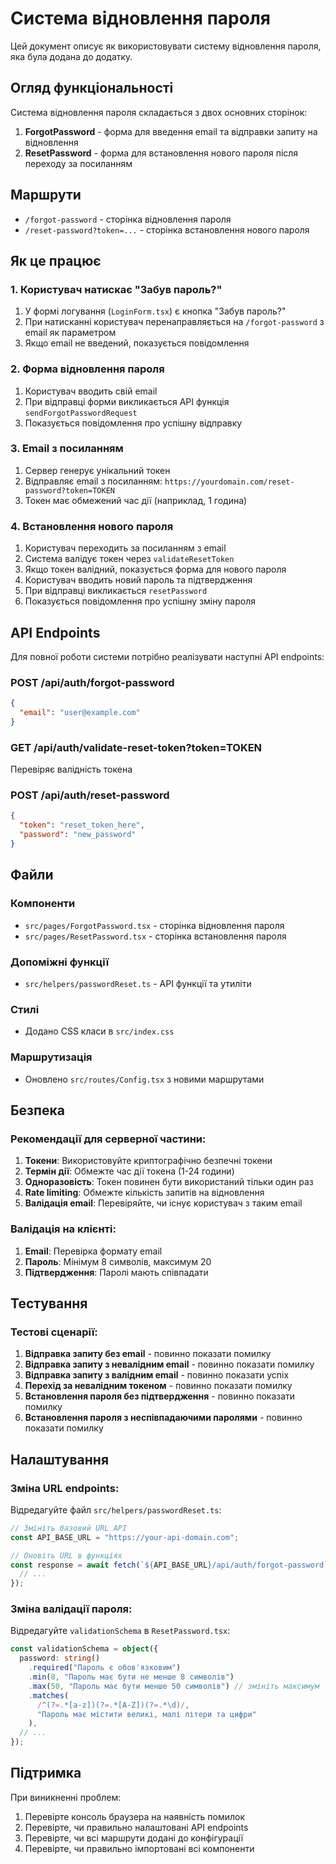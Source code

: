 # Система відновлення пароля

Цей документ описує як використовувати систему відновлення пароля, яка була додана до додатку.

## Огляд функціональності

Система відновлення пароля складається з двох основних сторінок:

1. **ForgotPassword** - форма для введення email та відправки запиту на відновлення
2. **ResetPassword** - форма для встановлення нового пароля після переходу за посиланням

## Маршрути

- `/forgot-password` - сторінка відновлення пароля
- `/reset-password?token=...` - сторінка встановлення нового пароля

## Як це працює

### 1. Користувач натискає "Забув пароль?"

1. У формі логування (`LoginForm.tsx`) є кнопка "Забув пароль?"
2. При натисканні користувач перенаправляється на `/forgot-password` з email як параметром
3. Якщо email не введений, показується повідомлення

### 2. Форма відновлення пароля

1. Користувач вводить свій email
2. При відправці форми викликається API функція `sendForgotPasswordRequest`
3. Показується повідомлення про успішну відправку

### 3. Email з посиланням

1. Сервер генерує унікальний токен
2. Відправляє email з посиланням: `https://yourdomain.com/reset-password?token=TOKEN`
3. Токен має обмежений час дії (наприклад, 1 година)

### 4. Встановлення нового пароля

1. Користувач переходить за посиланням з email
2. Система валідує токен через `validateResetToken`
3. Якщо токен валідний, показується форма для нового пароля
4. Користувач вводить новий пароль та підтвердження
5. При відправці викликається `resetPassword`
6. Показується повідомлення про успішну зміну пароля

## API Endpoints

Для повної роботи системи потрібно реалізувати наступні API endpoints:

### POST /api/auth/forgot-password

```json
{
  "email": "user@example.com"
}
```

### GET /api/auth/validate-reset-token?token=TOKEN

Перевіряє валідність токена

### POST /api/auth/reset-password

```json
{
  "token": "reset_token_here",
  "password": "new_password"
}
```

## Файли

### Компоненти

- `src/pages/ForgotPassword.tsx` - сторінка відновлення пароля
- `src/pages/ResetPassword.tsx` - сторінка встановлення пароля

### Допоміжні функції

- `src/helpers/passwordReset.ts` - API функції та утиліти

### Стилі

- Додано CSS класи в `src/index.css`

### Маршрутизація

- Оновлено `src/routes/Config.tsx` з новими маршрутами

## Безпека

### Рекомендації для серверної частини:

1. **Токени**: Використовуйте криптографічно безпечні токени
2. **Термін дії**: Обмежте час дії токена (1-24 години)
3. **Одноразовість**: Токен повинен бути використаний тільки один раз
4. **Rate limiting**: Обмежте кількість запитів на відновлення
5. **Валідація email**: Перевіряйте, чи існує користувач з таким email

### Валідація на клієнті:

1. **Email**: Перевірка формату email
2. **Пароль**: Мінімум 8 символів, максимум 20
3. **Підтвердження**: Паролі мають співпадати

## Тестування

### Тестові сценарії:

1. **Відправка запиту без email** - повинно показати помилку
2. **Відправка запиту з невалідним email** - повинно показати помилку
3. **Відправка запиту з валідним email** - повинно показати успіх
4. **Перехід за невалідним токеном** - повинно показати помилку
5. **Встановлення пароля без підтвердження** - повинно показати помилку
6. **Встановлення пароля з неспівпадаючими паролями** - повинно показати помилку

## Налаштування

### Зміна URL endpoints:

Відредагуйте файл `src/helpers/passwordReset.ts`:

```typescript
// Змініть базовий URL API
const API_BASE_URL = "https://your-api-domain.com";

// Оновіть URL в функціях
const response = await fetch(`${API_BASE_URL}/api/auth/forgot-password`, {
  // ...
});
```

### Зміна валідації пароля:

Відредагуйте `validationSchema` в `ResetPassword.tsx`:

```typescript
const validationSchema = object({
  password: string()
    .required("Пароль є обов'язковим")
    .min(8, "Пароль має бути не менше 8 символів")
    .max(50, "Пароль має бути менше 50 символів") // змініть максимум
    .matches(
      /^(?=.*[a-z])(?=.*[A-Z])(?=.*\d)/,
      "Пароль має містити великі, малі літери та цифри"
    ),
  // ...
});
```

## Підтримка

При виникненні проблем:

1. Перевірте консоль браузера на наявність помилок
2. Перевірте, чи правильно налаштовані API endpoints
3. Перевірте, чи всі маршрути додані до конфігурації
4. Перевірте, чи правильно імпортовані всі компоненти
